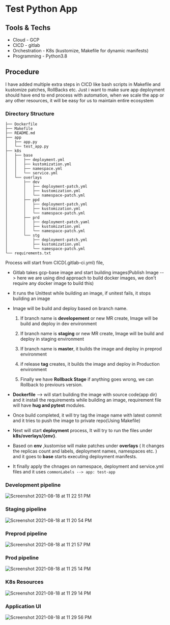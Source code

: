 # Test Python App

## Tools & Techs
- Cloud - GCP
- CICD - gitlab
- Orchestration - K8s (kustomize, Makefile for dynamic manifests)
- Programming - Python3.8

## Procedure 
I have added multiple extra steps in CICD like bash scripts in Makefile and kustomize patches, RollBacks etc. Just i want to make sure app deployment should have end to end process with automation, when we scale the app or any other resources, it will be easy for us to maintain entire ecosystem

### Directory Structure
    ├── Dockerfile
    ├── Makefile
    ├── README.md
    ├── app
    │   ├── app.py
    │   └── test_app.py
    ├── k8s
    │   ├── base
    │   │   ├── deployment.yml
    │   │   ├── kustomization.yml
    │   │   ├── namespace.yml
    │   │   └── service.yml
    │   └── overlays
    │       ├── dev
    │       │   ├── deployment-patch.yml
    │       │   ├── kustomization.yml
    │       │   └── namespace-patch.yml
    │       ├── ppd
    │       │   ├── deployment-patch.yml
    │       │   ├── kustomization.yml
    │       │   └── namespace-patch.yml
    │       ├── prd
    │       │   ├── deployment-patch.yaml
    │       │   ├── kustomization.yml
    │       │   └── namespace-patch.yml
    │       └── stg
    │           ├── deployment-patch.yml
    │           ├── kustomization.yml
    │           └── namespace-patch.yml
    └── requirements.txt
    

Process will start from CICD(.gitlab-ci.yml) file,

- Gitlab takes gcp-base image and start building images(Publish Image --> here we are using dind approach to build docker images, we don't require any docker image to build this) 

- It runs the Unittest while building an image, if unitest fails, it stops building an image 
- Image will be build and deploy based on branch name.
	1. If branch name is **developement** or new MR create, Image will be build and deploy in dev environment

	1. If branch name is **staging** or new MR create, Image will be build and deploy in staging environment

	1. If branch name is **master**, it builds the image and deploy in preprod environment

	1. if release **tag** creates, it builds the image and deploy in Production environment

	1. Finally we have **Rollback Stage** if anything goes wrong,  we can Rollback to previours version.

- **Dockerfile** --> will start building the image with source code(app dir) and it install the requirements while building an image, requirement file will have **hug and pytest** modules.
- Once build completed, it will try tag the image name with latest commit and it tries to push the image to private repo(Using Makefile)

- Next will start **deployment** process, It will try to run the files under **k8s/overlays/{env}**.

- Based on **env** ,kustomise will make patches under **overlays** ( It changes the replicas count and labels, deployment names, namespaces etc. ) and it goes to **base** starts executing deployment manifests.

- It finally apply the chnages on namespace, deployment and service.yml files and it uses `commonLabels --> app: test-app`

### Development pipeline

![Screenshot 2021-08-18 at 11 22 51 PM](https://user-images.githubusercontent.com/58160849/129927050-13b61c30-08ad-40c0-b849-da7873482b6e.png)

### Staging pipeline

![Screenshot 2021-08-18 at 11 20 54 PM](https://user-images.githubusercontent.com/58160849/129927119-805dd67a-ed9b-4925-9cd5-97f00ed7ee65.png)

### Preprod pipeline

![Screenshot 2021-08-18 at 11 21 57 PM](https://user-images.githubusercontent.com/58160849/129927189-d688406a-5acd-4c15-a75a-46810500c951.png)

### Prod pipeline

![Screenshot 2021-08-18 at 11 25 14 PM](https://user-images.githubusercontent.com/58160849/129927264-ed74bbc1-8d15-4b76-97c4-175b649224d6.png)

### K8s Resources

![Screenshot 2021-08-18 at 11 29 14 PM](https://user-images.githubusercontent.com/58160849/129927495-ee41253f-7a49-49e7-bbcd-0a38aa7a1d0a.png)

### Application UI

![Screenshot 2021-08-18 at 11 29 56 PM](https://user-images.githubusercontent.com/58160849/129927579-8ce7a930-6053-4679-882a-a2c7cafd71b5.png)

